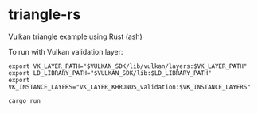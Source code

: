 # triangle-rs

Vulkan triangle example using Rust (ash)

To run with Vulkan validation layer:

```shell
export VK_LAYER_PATH="$VULKAN_SDK/lib/vulkan/layers:$VK_LAYER_PATH"
export LD_LIBRARY_PATH="$VULKAN_SDK/lib:$LD_LIBRARY_PATH"
export VK_INSTANCE_LAYERS="VK_LAYER_KHRONOS_validation:$VK_INSTANCE_LAYERS"

cargo run
```
